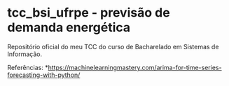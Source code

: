 # tcc_bsi_ufrpe - previsão de demanda energética

Repositório oficial do meu TCC do curso de Bacharelado em Sistemas de Informação.

Referências:
*https://machinelearningmastery.com/arima-for-time-series-forecasting-with-python/
